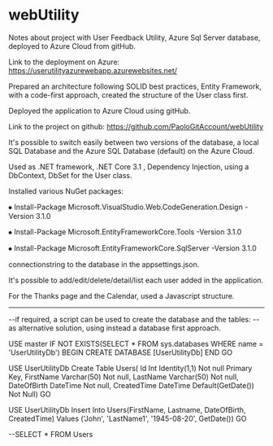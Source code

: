 # webUtility

Notes about project with User Feedback Utility, Azure Sql Server database, deployed to Azure Cloud from gitHub.

Link to the deployment on Azure:
https://userutilityazurewebapp.azurewebsites.net/

Prepared an architecture following SOLID best practices, Entity Framework, with a code-first approach, created the structure of the User class first.

Deployed the application to Azure Cloud using gitHub.

Link to the project on github:
https://github.com/PaoloGitAccount/webUtility

It's possible to switch easily between two versions of the database, a local SQL Database and the Azure SQL Database (default) on the Azure Cloud.

Used as .NET framework, .NET Core 3.1 , Dependency Injection, using a DbContext, DbSet for the User class.

Installed various NuGet packages:

⦁	Install-Package Microsoft.VisualStudio.Web.CodeGeneration.Design -Version 3.1.0

⦁	Install-Package Microsoft.EntityFrameworkCore.Tools -Version 3.1.0

⦁	Install-Package Microsoft.EntityFrameworkCore.SqlServer -Version 3.1.0

connectionstring to the database in the appsettings.json.

It's possible to add/edit/delete/detail/list each user added in the application.

For the Thanks page and the Calendar, used a Javascript structure.


------------------------------------------
--if required, a script can be used to create the database and the tables:
-- as alternative solution, using instead a database first approach.

USE master
IF NOT EXISTS(SELECT * FROM sys.databases WHERE name = 'UserUtilityDb')
  BEGIN
    CREATE DATABASE [UserUtilityDb]
    END
    GO
 
USE UserUtilityDb
Create Table Users(
Id Int Identity(1,1) Not null Primary Key,
FirstName Varchar(50) Not null,
LastName Varchar(50) Not null,
DateOfBirth DateTime Not null,
CreatedTime DateTime Default(GetDate()) Not Null)
GO

USE UserUtilityDb
Insert Into Users(FirstName, Lastname, DateOfBirth, CreatedTime) 
Values ('John', 'LastName1', '1945-08-20', GetDate())
GO

--SELECT * FROM Users

 
